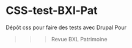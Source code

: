CSS-test-BXl-Pat
================
Dépôt css pour faire des tests avec Drupal
Pour
>>>Revue BXL Patrimoine

